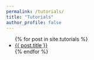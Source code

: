 ```yaml
---
permalink: /tutorials/
title: "Tutorials"
author_profile: false
---
```


<ul>
{% for post in site.tutorials %}
  <li>
    <a href="{{ post.url | relative_url }}">{{ post.title }}</a>
  </li>
{% endfor %}
</ul>
